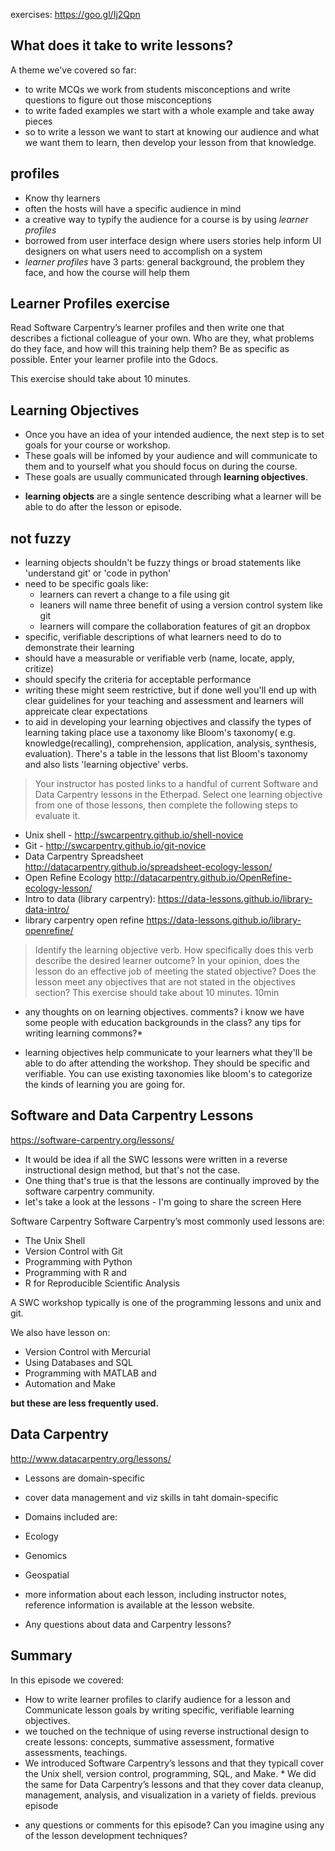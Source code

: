
exercises: <https://goo.gl/Ij2Qpn>

## What does it take to write lessons?


A theme we've covered so far:

* to write MCQs we work from students misconceptions and write questions to figure out those misconceptions
* to write faded examples we start with a whole example and take away
pieces
* so to write a lesson we want to start at knowing our audience and what we want them to learn, then develop your lesson from that knowledge.

## profiles

-   Know thy learners
-   often the hosts will have a specific audience in mind
-   a creative way to typify the audience for a course is by using
    *learner profiles*
-   borrowed from user interface design where users stories help inform
    UI designers on what users need to accomplish on a system
-   *learner profiles* have 3 parts: general background, the problem
    they face, and how the course will help them

## Learner Profiles exercise

Read Software Carpentry’s learner profiles and then write one that
describes a fictional colleague of your own. Who are they, what problems
do they face, and how will this training help them? Be as specific as
possible. Enter your learner profile into the Gdocs.

This exercise should take about 10 minutes.

## Learning Objectives
* Once you have an idea of your intended audience, the next step is to set goals for your course or workshop.
* These goals will be infomed by your audience and will communicate to them and to yourself what you should focus on during the course.
* These goals are usually communicated through **learning objectives**.
-   **learning objects** are a single sentence describing what a learner
    will be able to do after the lesson or episode.

not fuzzy
---------

-   learning objects shouldn't be fuzzy things or broad statements like
    'understand git' or 'code in python'
-   need to be specific goals like:
    -   learners can revert a change to a file using git
    -   leaners will name three benefit of using a version control
        system like git
    -   learners will compare the collaboration features of git an
        dropbox
-   specific, verifiable descriptions of what learners need to do to
    demonstrate their learning
-   should have a measurable or verifiable verb (name, locate, apply,
    critize)
-   should specify the criteria for acceptable performance
-   writing these might seem restrictive, but if done well you'll end up
    with clear guidelines for your teaching and assessment and learners
    will appreicate clear expectations
-   to aid in developing your learning objectives and classify the types
    of learning taking place use a taxonomy like Bloom's taxonomy( e.g.
    knowledge(recalling), comprehension, application, analysis,
    synthesis, evaluation). There's a table in the lessons that list
    Bloom's taxonomy and also lists 'learning objective' verbs.

>Your instructor has posted links to a handful of current Software and Data Carpentry lessons in the Etherpad. Select one learning objective from one of those lessons, then complete the following steps to evaluate it.
* Unix shell - http://swcarpentry.github.io/shell-novice
* Git - http://swcarpentry.github.io/git-novice
* Data Carpentry Spreadsheet http://datacarpentry.github.io/spreadsheet-ecology-lesson/
* Open Refine Ecology http://datacarpentry.github.io/OpenRefine-ecology-lesson/
* Intro to data (library carpentry): https://data-lessons.github.io/library-data-intro/
* library carpentry open refine https://data-lessons.github.io/library-openrefine/

>Identify the learning objective verb. How specifically does this verb describe the desired learner outcome?
>In your opinion, does the lesson do an effective job of meeting the stated objective?
>Does the lesson meet any objectives that are not stated in the objectives section?
>This exercise should take about 10 minutes.
>10min

* any thoughts on on learning objectives. comments? i know we have
some people with education backgrounds in the class? any tips for
writing learning commons?*

 * learning objectives help communicate to your learners what
they'll be able to do after attending the workshop. They should be
specific and verifiable. You can use existing taxonomies like bloom's to
categorize the kinds of learning you are going for.


## Software and Data Carpentry Lessons

<https://software-carpentry.org/lessons/>

-   It would be idea if all the SWC lessons were written in a reverse
    instructional design method, but that's not the case.
-   One thing that's true is that the lessons are continually improved
    by the software carpentry community.
-   let's take a look at the lessons - I'm going to share the screen
    Here

Software Carpentry Software Carpentry’s most commonly used lessons are:

-   The Unix Shell
-   Version Control with Git
-   Programming with Python
-   Programming with R and
-   R for Reproducible Scientific Analysis

A SWC workshop typically is one of the programming lessons and unix and
git.

We also have lesson on:

-   Version Control with Mercurial
-   Using Databases and SQL
-   Programming with MATLAB and
-   Automation and Make

**but these are less frequently used.**

Data Carpentry
--------------

<http://www.datacarpentry.org/lessons/>

-   Lessons are domain-specific
-   cover data management and viz skills in taht domain-specific

-   Domains included are:

-   Ecology
-   Genomics
-   Geospatial

-   more information about each lesson, including instructor notes,
    reference information is available at the lesson website.

-   Any questions about data and Carpentry lessons?

Summary
-------

In this episode we covered:

* How to write learner profiles to clarify audience for a lesson and Communicate lesson goals by writing specific, verifiable learning objectives.
* we touched on the technique of using reverse instructional design to create lessons: concepts, summative assessment, formative assessments, teachings.
* We introduced Software Carpentry’s lessons and that they typicall cover the Unix shell, version control, programming, SQL, and Make. \* We did the same for Data Carpentry’s lessons and that they cover data cleanup, management,
analysis, and visualization in a variety of fields. previous episode

-   any questions or comments for this episode? Can you imagine using
    any of the lesson development techniques?
